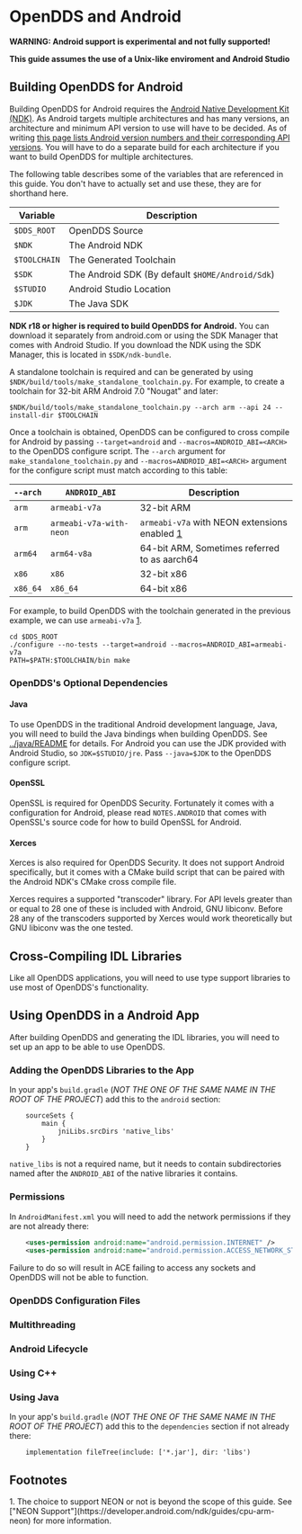 # OpenDDS and Android

**WARNING: Android support is experimental and not fully supported!**

**This guide assumes the use of a Unix-like enviroment and Android Studio**

## Building OpenDDS for Android

Building OpenDDS for Android requires the [Android Native Development Kit
(NDK)](https://developer.android.com/ndk/). As Android targets multiple
architectures and has many versions, an architecture and minimum API version to
use will have to be decided. As of writing [this page lists Android version
numbers and their corresponding API
versions](https://source.android.com/setup/start/build-numbers). You will have
to do a separate build for each architecture if you want to build OpenDDS for
multiple architectures.

The following table describes some of the variables that are referenced in this
guide. You don't have to actually set and use these, they are for shorthand
here.

| Variable     | Description                                      |
| ------------ | ------------------------------------------------ |
| `$DDS_ROOT`  | OpenDDS Source                                   |
| `$NDK`       | The Android NDK                                  |
| `$TOOLCHAIN` | The Generated Toolchain                          |
| `$SDK`       | The Android SDK (By default `$HOME/Android/Sdk`) |
| `$STUDIO`    | Android Studio Location                          |
| `$JDK`       | The Java SDK                                     |

**NDK r18 or higher is required to build OpenDDS for Android.** You can download it
separately from android.com or using the SDK Manager that comes with Android
Studio. If you download the NDK using the SDK Manager, this is located in
`$SDK/ndk-bundle`.

A standalone toolchain is required and can be generated by using
`$NDK/build/tools/make_standalone_toolchain.py`.
For example, to create a toolchain for 32-bit ARM Android 7.0 "Nougat" and
later:

```
$NDK/build/tools/make_standalone_toolchain.py --arch arm --api 24 --install-dir $TOOLCHAIN
```

Once a toolchain is obtained, OpenDDS can be configured to cross compile for
Android by passing `--target=android` and `--macros=ANDROID_ABI=<ARCH>` to the
OpenDDS configure script. The `--arch` argument for
`make_standalone_toolchain.py` and `--macros=ANDROID_ABI=<ARCH>` argument for
the configure script must match according to this table:

| `--arch` | `ANDROID_ABI`           | Description                                  |
| -------- | ----------------------- | -------------------------------------------- |
| `arm`    | `armeabi-v7a`           | 32-bit ARM                                   |
| `arm`    | `armeabi-v7a-with-neon` | `armeabi-v7a` with NEON extensions enabled [1](#footnote-1) |
| `arm64`  | `arm64-v8a`             | 64-bit ARM, Sometimes referred to as aarch64 |
| `x86`    | `x86`                   | 32-bit x86                                   |
| `x86_64` | `x86_64`                | 64-bit x86                                   |

For example, to build OpenDDS with the toolchain generated in the previous
example, we can use `armeabi-v7a` [1](#footnote-1).

```
cd $DDS_ROOT
./configure --no-tests --target=android --macros=ANDROID_ABI=armeabi-v7a
PATH=$PATH:$TOOLCHAIN/bin make
```

### OpenDDS's Optional Dependencies

#### Java

To use OpenDDS in the traditional Android development language, Java, you will
need to build the Java bindings when building OpenDDS. See
[../java/README]([../java/README) for details. For Android you can use the JDK
provided with Android Studio, so `JDK=$STUDIO/jre`. Pass `--java=$JDK` to the
OpenDDS configure script.

#### OpenSSL

OpenSSL is required for OpenDDS Security. Fortunately it comes with a
configuration for Android, please read `NOTES.ANDROID` that comes with
OpenSSL's source code for how to build OpenSSL for Android.

#### Xerces

Xerces is also required for OpenDDS Security. It does not support Android
specifically, but it comes with a CMake build script that can be paired with
the Android NDK's CMake cross compile file.

Xerces requires a supported "transcoder" library. For API levels greater than
or equal to 28 one of these is included with Android, GNU libiconv. Before 28
any of the transcoders supported by Xerces would work theoretically but GNU
libiconv was the one tested.

## Cross-Compiling IDL Libraries

Like all OpenDDS applications, you will need to use type support libraries to
use most of OpenDDS's functionality.

<!-- TODO -->

## Using OpenDDS in a Android App

After building OpenDDS and generating the IDL libraries, you will need to set
up an app to be able to use OpenDDS.

### Adding the OpenDDS Libraries to the App

In your app's `build.gradle` (*NOT THE ONE OF THE SAME NAME IN THE ROOT OF THE
PROJECT*) add this to the `android` section:

```Gradle
    sourceSets {
        main {
            jniLibs.srcDirs 'native_libs'
        }
    }
```

`native_libs` is not a required name, but it needs to contain subdirectories
named after the `ANDROID_ABI` of the native libraries it contains.

<!-- TODO -->

### Permissions

In `AndroidManifest.xml` you will need to add the network permissions if they
are not already there:

```XML
    <uses-permission android:name="android.permission.INTERNET" />
    <uses-permission android:name="android.permission.ACCESS_NETWORK_STATE" />
```

Failure to do so will result in ACE failing to access any sockets and OpenDDS
will not be able to function.

### OpenDDS Configuration Files

<!-- TODO -->

### Multithreading

<!-- TODO -->

### Android Lifecycle

<!-- TODO -->

### Using C++

<!-- TODO -->

### Using Java

In your app's `build.gradle` (*NOT THE ONE OF THE SAME NAME IN THE ROOT OF THE
PROJECT*) add this to the `dependencies` section if not already there:

```Gradle
    implementation fileTree(include: ['*.jar'], dir: 'libs')
```

<!-- TODO -->

## Footnotes

<a id="footnote-1"/>
1. The choice to support NEON or not is beyond the scope of this guide. See
   ["NEON Support"](https://developer.android.com/ndk/guides/cpu-arm-neon) for
   more information.
